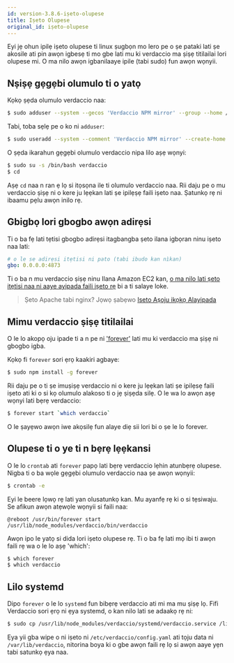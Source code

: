 ```yaml
---
id: version-3.8.6-iṣeto-olupese
title: Iṣeto Olupese
original_id: iṣeto-olupese
---
```


Eyi jẹ ohun ipilẹ iṣeto olupese ti linux ṣugbọn mo lero pe o ṣe pataki lati ṣe akosile ati pin awọn igbesẹ ti mo gbe lati mu ki verdaccio ma ṣiṣẹ titilailai lori olupese mi. O ma nilo awọn igbanilaaye ipile (tabi sudo) fun awọn wọnyii.

## Nṣiṣẹ gẹgẹbi olumulo ti o yatọ

Kọkọ ṣẹda olumulo verdaccio naa:

```bash
$ sudo adduser --system --gecos 'Verdaccio NPM mirror' --group --home /var/lib/verdaccio verdaccio
```

Tabi, toba sẹlẹ pe o ko ni `adduser`:

```bash
$ sudo useradd --system --comment 'Verdaccio NPM mirror' --create-home --home-dir /var/lib/verdaccio --shell /sbin/nologin verdaccio
```

O ṣẹda ikarahun gẹgẹbi olumulo verdaccio nipa lilo aṣẹ wọnyi:

```bash
$ sudo su -s /bin/bash verdaccio
$ cd
```

Aṣẹ `cd` naa n ran ẹ lọ si itọsọna ile ti olumulo verdaccio naa. Rii daju pe o mu verdaccio ṣiṣẹ ni o kere ju lẹẹkan lati ṣe ipilẹṣẹ faili iṣeto naa. Ṣatunkọ rẹ ni ibaamu pẹlu awọn inilo rẹ.

## Gbigbọ lori gbogbo awọn adirẹsi

Ti o ba fẹ lati tẹtisi gbogbo adirẹsi itagbangba ṣeto ilana igbọran ninu iṣeto naa lati:

```yaml
# o le se adirẹsi itẹtisi ni pato (tabi ibudo kan nìkan)
gbọ: 0.0.0.0:4873
```

Ti o ba n mu verdaccio ṣiṣẹ ninu Ilana Amazon EC2 kan, [o ma nilo lati ṣeto itẹtisi naa ni aaye ayipada faili iṣeto rẹ](https://github.com/verdaccio/verdaccio/issues/314#issuecomment-327852203) bi a ti salaye loke.

> Ṣeto Apache tabi nginx? Jọwọ ṣabẹwo [Iseto Aṣoju ikọkọ Alayipada](reverse-proxy.md)

## Mimu verdaccio ṣiṣẹ titilailai

O le lo akopọ oju ipade ti a n pe ni ['forever'](https://github.com/nodejitsu/forever) lati mu ki verdaccio ma ṣiṣẹ ni gbogbo igba.

Kọkọ fi `forever` sori ẹrọ kaakiri agbaye:

```bash
$ sudo npm install -g forever
```

Rii daju pe o ti ṣe imuṣiṣẹ verdaccio ni o kere ju lẹẹkan lati ṣe ipilẹsẹ faili iṣeto ati ki o si kọ olumulo alakoso ti o jẹ ṣiṣẹda silẹ. O le wa lo awọn aṣẹ wọnyi lati bẹrẹ verdaccio:

```bash
$ forever start `which verdaccio`
```

O le ṣayẹwo awọn iwe akọsilẹ fun alaye diẹ sii lori bi o ṣe le lo forever.

## Olupese ti o ye ti n bẹrẹ lẹẹkansi

O le lo `crontab` ati `forever` papọ lati bẹrẹ verdaccio lẹhin atunbẹrẹ olupese. Nigba ti o ba wọle gẹgẹbi olumulo verdaccio naa ṣe awọn wọnyii:

```bash
$ crontab -e
```

Eyi le beere lọwọ rẹ lati yan olusatunkọ kan. Mu ayanfẹ rẹ ki o si tẹsiwaju. Se afikun awọn atẹwọle wọnyii si faili naa:

    @reboot /usr/bin/forever start /usr/lib/node_modules/verdaccio/bin/verdaccio
    

Awọn ipo le yatọ si dida lori iṣeto olupese rẹ. Ti o ba fẹ lati mọ ibi ti awọn faili rẹ wa o le lo aṣẹ 'which':

```bash
$ which forever
$ which verdaccio
```

## Lilo systemd

Dipo `forever` o le lo `systemd` fun bibẹrẹ verdaccio ati mi ma mu ṣiṣẹ lọ. Fifi Verdaccio sori ẹrọ ni ẹya systemd, o kan nilo lati se adaakọ rẹ ni:

```bash
$ sudo cp /usr/lib/node_modules/verdaccio/systemd/verdaccio.service /lib/systemd/system/ && sudo systemctl daemon-reload
```

Ẹya yii gba wipe o ni iṣeto ni `/etc/verdaccio/config.yaml` ati tọju data ni `/var/lib/verdaccio`, nitorina boya ki o gbe awọn faili rẹ lọ si awọn aaye yẹn tabi satunkọ ẹya naa.